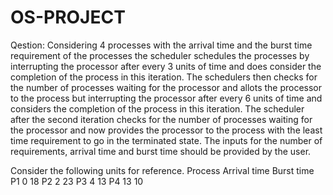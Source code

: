 # OS-PROJECT


Qestion: Considering 4 processes with the arrival time and the burst time requirement of the processes the scheduler 
 schedules the processes by interrupting the processor after every 3 units of time and does consider the completion
 of the process in this iteration. The schedulers then checks for the number of processes waiting for the processor 
 and allots the processor to the process but interrupting the processor after every 6 units of time and considers the
 completion of the process in this iteration. The scheduler after the second iteration checks for the number of 
 processes waiting for the processor and now provides the processor to the process with the least time requirement 
 to go in the terminated state. The inputs for the number of requirements, arrival time and burst time should be 
 provided by the user. 
 
Consider the following units for reference.
Process            Arrival time         Burst time 
P1                      0                  18 
P2                      2                  23
P3                      4                  13 
P4                     13                  10 

